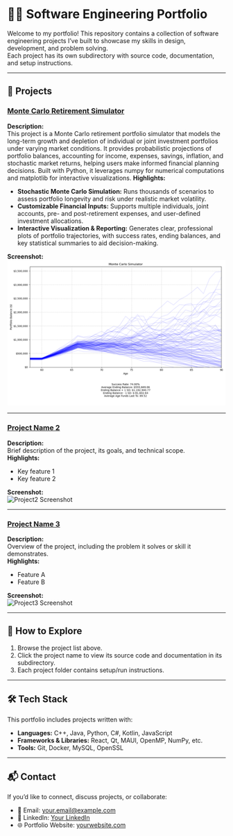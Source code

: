 # 🧑‍💻 Software Engineering Portfolio

Welcome to my portfolio! This repository contains a collection of software engineering projects I’ve built to showcase my skills in design, development, and problem solving.  
Each project has its own subdirectory with source code, documentation, and setup instructions.  

---

## 📂 Projects

### [Monte Carlo Retirement Simulator](./Retirement_Simulator)
**Description:**  
This project is a Monte Carlo retirement portfolio simulator that models the long-term growth and depletion of individual or joint investment portfolios under varying market conditions. It provides probabilistic projections of portfolio balances, accounting for income, expenses, savings, inflation, and stochastic market returns, helping users make informed financial planning decisions. Built with Python, it leverages numpy for numerical computations and matplotlib for interactive visualizations.
**Highlights:**  
- **Stochastic Monte Carlo Simulation:** Runs thousands of scenarios to assess portfolio longevity and risk under realistic market volatility.  
- **Customizable Financial Inputs:** Supports multiple individuals, joint accounts, pre- and post-retirement expenses, and user-defined investment allocations.  
- **Interactive Visualization & Reporting:** Generates clear, professional plots of portfolio trajectories, with success rates, ending balances, and key statistical summaries to aid decision-making.  

**Screenshot:**  
![Monte Carlo Simulation Screenshot](./Retirement_Simulator/screenshots/married.png)

---

### [Project Name 2](./Project2)
**Description:**  
Brief description of the project, its goals, and technical scope.  
**Highlights:**  
- Key feature 1  
- Key feature 2  

**Screenshot:**  
![Project2 Screenshot](./Project2/screenshot.png)

---

### [Project Name 3](./Project3)
**Description:**  
Overview of the project, including the problem it solves or skill it demonstrates.  
**Highlights:**  
- Feature A  
- Feature B  

**Screenshot:**  
![Project3 Screenshot](./Project3/screenshot.png)

---

## 🚀 How to Explore
1. Browse the project list above.  
2. Click the project name to view its source code and documentation in its subdirectory.  
3. Each project folder contains setup/run instructions.  

---

## 🛠️ Tech Stack
This portfolio includes projects written with:  
- **Languages:** C++, Java, Python, C#, Kotlin, JavaScript  
- **Frameworks & Libraries:** React, Qt, MAUI, OpenMP, NumPy, etc.  
- **Tools:** Git, Docker, MySQL, OpenSSL  

---

## 📬 Contact
If you’d like to connect, discuss projects, or collaborate:  
- 📧 Email: your.email@example.com  
- 💼 LinkedIn: [Your LinkedIn](https://linkedin.com/in/yourprofile)  
- 🌐 Portfolio Website: [yourwebsite.com](https://yourwebsite.com)  
